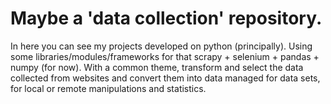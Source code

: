 # Maybe a 'data collection' repository.

In here you can see my projects developed on python (principally). Using some libraries/modules/frameworks for that scrapy + selenium + pandas + numpy (for now). With a common theme, transform and select the data collected from websites and convert them into data managed for data sets, for local or remote manipulations and statistics.
